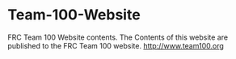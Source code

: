 # Team-100-Website
FRC Team 100 Website contents.
The Contents of this website are published to the FRC Team 100 website.
http://www.team100.org
